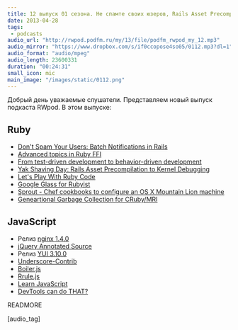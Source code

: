 ```yaml
---
title: 12 выпуск 01 сезона. Не спамте своих юзеров, Rails Asset Precompilation to Kernel Debugging, Sprout, nginx 1.4.0, Underscore-Contrib и прочее
date: 2013-04-28
tags:
 - podcasts
audio_url: "http://rwpod.podfm.ru/my/13/file/podfm_rwpod_my_12.mp3"
audio_mirror: "https://www.dropbox.com/s/if0ccopose4so05/0112.mp3?dl=1"
audio_format: "audio/mpeg"
audio_length: 23600331
duration: "00:24:31"
small_icon: mic
main_image: "/images/static/0112.png"
---
```


Добрый день уважаемые слушатели. Представляем новый выпуск подкаста RWpod. В этом выпуске:

## Ruby

 - [Don't Spam Your Users: Batch Notifications in Rails](http://blog.meldium.com/home/2013/4/22/dont-spam-your-users-batch-notifications-in-rails)
 - [Advanced topics in Ruby FFI](http://www.elabs.se/blog/61-advanced-topics-in-ruby-ffi)
 - [From test-driven development to behavior-driven development](http://blog.codeship.io/2013/04/22/From-tdd-to-bdd.html)
 - [Yak Shaving Day: Rails Asset Precompilation to Kernel Debugging](http://www.gironda.org/2013/04/26/from-asset-precompilation-to-system-calls.html)
 - [Let's Play With Ruby Code](http://whitequark.org/blog/2013/04/26/lets-play-with-ruby-code/)
 - [Google Glass for Rubyist](http://www.jasonincode.com/blog/google-glass-for-rubyist)
 - [Sprout - Chef cookbooks to configure an OS X Mountain Lion machine](https://github.com/pivotal-sprout/sprout)
 - [Geneartional Garbage Collection for CRuby/MRI](https://bugs.ruby-lang.org/issues/8339)

## JavaScript

 - Релиз [nginx 1.4.0](http://www.opennet.ru/opennews/art.shtml?num=36777)
 - [jQuery Annotated Source](http://robflaherty.github.io/jquery-annotated-source/)
 - Релиз [YUI 3.10.0](http://www.yuiblog.com/blog/2013/04/24/yui-3-10-0-released/)
 - [Underscore-Contrib](http://blog.fogus.me/2013/04/25/announcing-underscore-contrib/)
 - [Boiler.js](http://www.boilerjs.com/)
 - [Rrule.js](http://jkbr.github.io/rrule/)
 - [Learn JavaScript](http://javascript.didacto.net/)
 - [DevTools can do THAT?](https://docs.google.com/presentation/d/1DNljLkRpe9LIDfcqcpHzdLvEOyuVH4d1y9dtAJBr1I8/preview#slide=id.p19)


READMORE

[audio_tag]